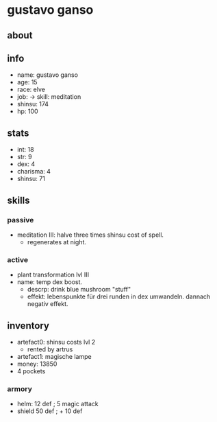 # gustavo ganso

## about

## info

* name: gustavo ganso
* age: 15
* race: elve
* job: -> skill: meditation
* shinsu: 174
* hp: 100

## stats

* int: 18
* str: 9
* dex: 4
* charisma: 4
* shinsu: 71

## skills

### passive

* meditation III: halve three times shinsu cost of spell.
  * regenerates at night.

### active

* plant transformation lvl III
* name: temp dex boost.
  * descrp: drink blue mushroom "stuff"
  * effekt: lebenspunkte für drei runden in dex umwandeln. dannach negativ effekt. 

## inventory

* artefact0: shinsu costs lvl 2
  * rented by artrus
* artefact1: magische lampe
* money: 13850
* 4 pockets

### armory 

* helm: 12 def ; 5 magic attack
* shield 50 def ; + 10 def 
